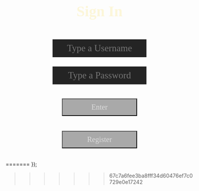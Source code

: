 <html lang="{{ site.lang | default: "en-US" }}">
  <head>
    <meta charset="utf-8">
    <meta http-equiv="X-UA-Compatible" content="IE=edge">
    <title>Login</title>
      <style>
        h1 {
          text-align: center;
          font-size: 40px;
          font-weight: 700;
          color: #fcf6d9;
          font-family: 'Verdana'
           }
        button {
          outline: none;
          font-size: 20px;
          margin-top: 4%; 
          margin-bottom: 4%;
          position: inline;
          width: 40%;
          margin-left: 30%;
          margin-right: 30%;
          padding: 2%;
          background-color: #A9A9A9;
          color: #DCDCDC;
          font-family: 'Verdana'
        }
        input.login {
          margin-top: 5%;
          position: inline;
          width: 50%;
          margin-left: 25%;
          margin-right: 30%;
          padding: 2%;
          font-size: 25px;
          background-color: #242424;
          color: #fcf6d9;
          border: none;
          position: inline;
          font-family: 'Verdana';
          text-align:center
        }
        input.signup {
          background-color: #4d4c4b;
          outline: none;
        }
        div.signup {
          margin-top: 4%;
          margin-left: 25%;
          margin-right: 25%;
          position: inline;
          width: 50%;
        }
        #sign {
          font-size: 25px;
          text-align: center;
          margin-bottom: 0%;   
          font-family: 'Verdana'     
        }

  </style>

 </head>
  <body>
    <h1 class="header">Sign In</h1>
    <input type="name" class="login" id="name" placeholder="Type a Username">
    <input type="pwd" class="login" id="pwd" placeholder="Type a Password">
    <div>
    <br>
      <button id="enter" type="button" onclick="window.location.href='{{ site.baseurl }}/pong';">Enter</button>
      <button id="enter" type="button" onclick="window.location.href='{{ site.baseurl }}/register';">Register</button>
      <div class="noacc">

<!-- <script>
$('#enter').click(async function() {
    let username = $('#login_username').val();
    let email = $('#login_email').val();
    let pwd = $('#pwd').val();
    let url = '/api/users'; 


    const headers = {
        method: 'GET',
        mode: 'cors',
        credentials: 'omit',
        headers: {'Content-Type': 'application/json'},
    };
    try {
        const response = await fetch(url, headers);
        if (!response.ok) {
            throw new Error("Login Failed");
        }
        const data = await response.json();
        const user = data.users.find(user => user.username === username && user.password === password && user.email === email);
        if (user) {
            console.log("Login Successful");
        } 
        else {
            console.log("Login Failed");
        }
<<<<<<< HEAD
    } catch(error) {
        console.log(error);
        document.getElementById("SignInError").style.display = "block";
    }
});

</script> -->
=======
      });
    </script> 
>>>>>>> 67c7a6fee3ba8fff34d60476ef7c0729e0e17242
